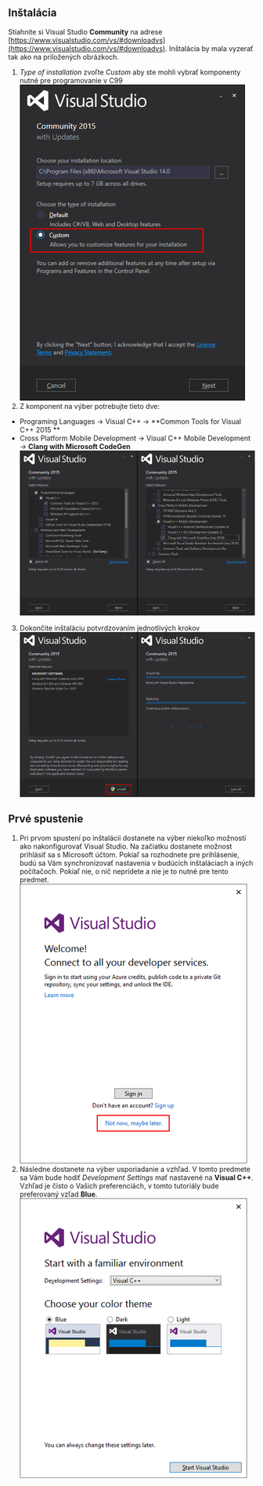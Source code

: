 ## Inštalácia

Stiahnite si Visual Studio **Community** na adrese [https://www.visualstudio.com/vs/#downloadvs](https://www.visualstudio.com/vs/#downloadvs). Inštalácia by mala vyzerať
tak ako na priložených obrázkoch.

1. *Type of installation* zvoľte *Custom* aby ste mohli vybrať komponenty nutné pre programovanie v C99
![](/visual-studio-2015/images/install_1.png)
2. Z komponent na výber potrebujte tieto dve:
 - Programing Languages -> Visual C++ -> **Common Tools for Visual C++ 2015 **
 - Cross Platform Mobile Development -> Visual C++ Mobile Development -> **Clang with Microsoft CodeGen**
![](/visual-studio-2015/images/install_2.png)
3. Dokončite inštaláciu potvrdzovaním jednotlivých krokov
![](/visual-studio-2015/images/install_3.png)

## Prvé spustenie

1. Pri prvom spustení po inštalácii dostanete na výber niekoľko možností ako nakonfigurovať Visual Studio. Na začiatku dostanete možnost prihlásiť sa s Microsoft účtom. Pokiaľ sa rozhodnete pre prihlásenie, budú sa Vám synchronizovať nastavenia v budúcich inštaláciach a iných počítačoch. Pokiaľ nie, o nič neprídete a nie je to nutné pre tento predmet.
![](/visual-studio-2015/images/firstrun_1.png)
2. Následne dostanete na výber usporiadanie a vzhľad. V tomto predmete sa Vám bude hodiť *Development Settings* mať nastavené na **Visual C++**. Vzhľad je čisto o Vašich preferenciách, v tomto tutoriály bude preferovaný vzľad **Blue**.
![](/visual-studio-2015/images/firstrun_2.png)
